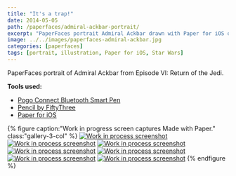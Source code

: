 ```yaml
---
title: "It's a trap!"
date: 2014-05-05
path: /paperfaces/admiral-ackbar-portrait/
excerpt: "PaperFaces portrait Admiral Ackbar drawn with Paper for iOS on an iPad."
image: ../../images/paperfaces-admiral-ackbar.jpg
categories: [paperfaces]
tags: [portrait, illustration, Paper for iOS, Star Wars]
---
```


PaperFaces portrait of Admiral Ackbar from Episode VI: Return of the Jedi.

**Tools used:**

- [Pogo Connect Bluetooth Smart Pen](https://www.amazon.com/gp/product/B009K448L4/ref=as_li_ss_tl?ie=UTF8&camp=1789&creative=390957&creativeASIN=B009K448L4&linkCode=as2&tag=mademist-20)
- [Pencil by FiftyThree](https://www.amazon.com/FiftyThree-Digital-Stylus-Pencil-iPhone/dp/B01JJBUYR4/ref=as_li_ss_tl?keywords=pencil+53&qid=1550586265&s=gateway&sr=8-3&linkCode=ll1&tag=mademist-20&linkId=0134793cb840affff60f2e45a7f64678&language=en_US)
- [Paper for iOS](https://paper.bywetransfer.com/)

{% figure caption:"Work in progress screen captures Made with Paper." class:"gallery-3-col" %}
[![Work in process screenshot](../../images/paperfaces-admiral-ackbar-process-1-600.jpg)](../../images/paperfaces-admiral-ackbar-process-1-lg.jpg) [![Work in process screenshot](../../images/paperfaces-admiral-ackbar-process-2-600.jpg)](../../images/paperfaces-admiral-ackbar-process-2-lg.jpg) [![Work in process screenshot](../../images/paperfaces-admiral-ackbar-process-3-600.jpg)](../../images/paperfaces-admiral-ackbar-process-3-lg.jpg) [![Work in process screenshot](../../images/paperfaces-admiral-ackbar-process-4-600.jpg)](../../images/paperfaces-admiral-ackbar-process-4-lg.jpg) [![Work in process screenshot](../../images/paperfaces-admiral-ackbar-process-5-600.jpg)](../../images/paperfaces-admiral-ackbar-process-5-lg.jpg) [![Work in process screenshot](../../images/paperfaces-admiral-ackbar-process-6-600.jpg)](../../images/paperfaces-admiral-ackbar-process-6-lg.jpg) [![Work in process screenshot](../../images/paperfaces-admiral-ackbar-process-7-600.jpg)](../../images/paperfaces-admiral-ackbar-process-7-lg.jpg)
{% endfigure %}
